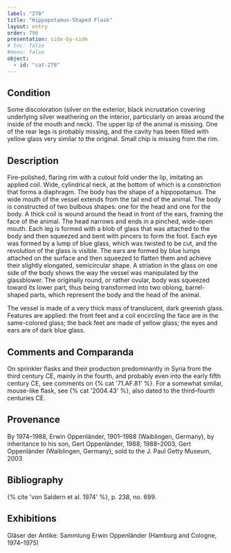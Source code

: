 ```yaml
---
label: "278"
title: "Hippopotamus-Shaped Flask"
layout: entry
order: 790
presentation: side-by-side
# toc: false
#menu: false 
object:
  - id: "cat-278"
---
```


## Condition

Some discoloration (silver on the exterior, black incrustation covering underlying silver weathering on the interior, particularly on areas around the inside of the mouth and neck). The upper lip of the animal is missing. One of the rear legs is probably missing, and the cavity has been filled with yellow glass very similar to the original. Small chip is missing from the rim.

## Description

Fire-polished, flaring rim with a cutout fold under the lip, imitating an applied coil. Wide, cylindrical neck, at the bottom of which is a constriction that forms a diaphragm. The body has the shape of a hippopotamus. The wide mouth of the vessel extends from the tail end of the animal. The body is constructed of two bulbous shapes: one for the head and one for the body. A thick coil is wound around the head in front of the ears, framing the face of the animal. The head narrows and ends in a pinched, wide-open mouth. Each leg is formed with a blob of glass that was attached to the body and then squeezed and bent with pincers to form the foot. Each eye was formed by a lump of blue glass, which was twisted to be cut, and the revolution of the glass is visible. The ears are formed by blue lumps attached on the surface and then squeezed to flatten them and achieve their slightly elongated, semicircular shape. A striation in the glass on one side of the body shows the way the vessel was manipulated by the glassblower. The originally round, or rather ovular, body was squeezed toward its lower part, thus being transformed into two oblong, barrel-shaped parts, which represent the body and the head of the animal.

The vessel is made of a very thick mass of translucent, dark greenish glass. Features are applied: the front feet and a coil encircling the face are in the same-colored glass; the back feet are made of yellow glass; the eyes and ears are of dark blue glass.

## Comments and Comparanda

On sprinkler flasks and their production predominantly in Syria from the third century CE, mainly in the fourth, and probably even into the early fifth century CE, see comments on {% cat '71.AF.81' %}. For a somewhat similar, mouse-like flask, see {% cat '2004.43' %}, also dated to the third–fourth centuries CE.

## Provenance

By 1974–1988, Erwin Oppenländer, 1901–1988 (Waiblingen, Germany), by inheritance to his son, Gert Oppenländer, 1988; 1988–2003, Gert Oppenländer (Waiblingen, Germany), sold to the J. Paul Getty Museum, 2003

## Bibliography

{% cite 'von Saldern et al. 1974' %}, p. 238, no. 699.

## Exhibitions

Gläser der Antike: Sammlung Erwin Oppenländer (Hamburg and Cologne, 1974–1975)